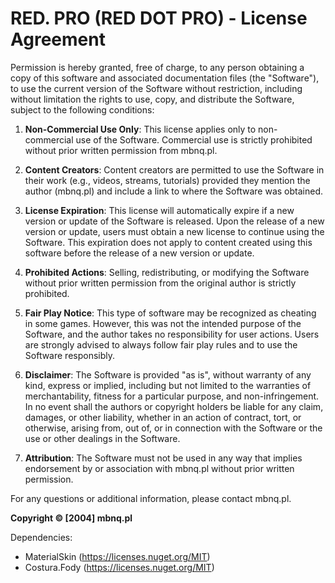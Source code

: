 # RED. PRO (RED DOT PRO) - License Agreement

Permission is hereby granted, free of charge, to any person obtaining a copy of this software and associated documentation files (the "Software"), 
to use the current version of the Software without restriction, including without limitation the rights to use, copy, and distribute the Software, subject to the following conditions:

1. **Non-Commercial Use Only**: This license applies only to non-commercial use of the Software. Commercial use is strictly prohibited without prior written permission from mbnq.pl.

2. **Content Creators**: Content creators are permitted to use the Software in their work (e.g., videos, streams, tutorials) provided they mention the author (mbnq.pl) and include a link to where the Software was obtained.

3. **License Expiration**: This license will automatically expire if a new version or update of the Software is released. Upon the release of a new version or update, users must obtain a new license to continue using the Software. This expiration does not apply to content created using this software before the release of a new version or update.

4. **Prohibited Actions**: Selling, redistributing, or modifying the Software without prior written permission from the original author is strictly prohibited.

5. **Fair Play Notice**: This type of software may be recognized as cheating in some games. However, this was not the intended purpose of the Software, and the author takes no responsibility for user actions. Users are strongly advised to always follow fair play rules and to use the Software responsibly.

6. **Disclaimer**: The Software is provided "as is", without warranty of any kind, express or implied, including but not limited to the warranties of merchantability, fitness for a particular purpose, and non-infringement. In no event shall the authors or copyright holders be liable for any claim, damages, or other liability, whether in an action of contract, tort, or otherwise, arising from, out of, or in connection with the Software or the use or other dealings in the Software.

7. **Attribution**: The Software must not be used in any way that implies endorsement by or association with mbnq.pl without prior written permission.

For any questions or additional information, please contact mbnq.pl.

**Copyright © [2004] mbnq.pl**

Dependencies:
  - MaterialSkin (https://licenses.nuget.org/MIT)
  - Costura.Fody (https://licenses.nuget.org/MIT) 
